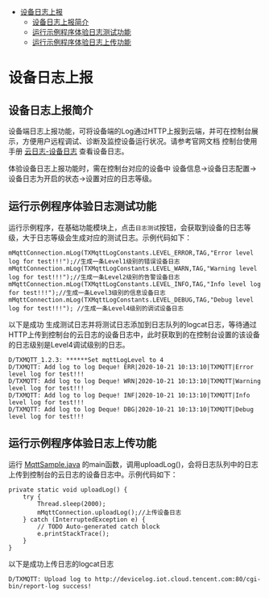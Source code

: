 * [设备日志上报](#设备日志上报)
  * [设备日志上报简介](#设备日志上报简介)
  * [运行示例程序体验日志测试功能](#运行示例程序体验日志测试功能)
  * [运行示例程序体验日志上传功能](#运行示例程序体验日志上传功能)

# 设备日志上报
## 设备日志上报简介
设备端日志上报功能，可将设备端的Log通过HTTP上报到云端，并可在控制台展示，方便用户远程调试、诊断及监控设备运行状况。请参考官网文档 控制台使用手册 [云日志-设备日志](https://cloud.tencent.com/document/product/634/14445) 查看设备日志。

体验设备日志上报功能时，需在控制台对应的设备中  设备信息->设备日志配置->设备日志为开启的状态->设置对应的日志等级。

## 运行示例程序体验日志测试功能

运行示例程序，在基础功能模块上，点击`日志测试`按钮，会获取到设备的日志等级，大于日志等级会生成对应的测试日志。示例代码如下：
```
mMqttConnection.mLog(TXMqttLogConstants.LEVEL_ERROR,TAG,"Error level log for test!!!");//生成一条Level1级别的错误设备日志
mMqttConnection.mLog(TXMqttLogConstants.LEVEL_WARN,TAG,"Warning level log for test!!!");//生成一条Level2级别的告警设备日志
mMqttConnection.mLog(TXMqttLogConstants.LEVEL_INFO,TAG,"Info level log for test!!!");//生成一条Level3级别的信息设备日志
mMqttConnection.mLog(TXMqttLogConstants.LEVEL_DEBUG,TAG,"Debug level log for test!!!"); //生成一条Level4级别的调试设备日志
```

以下是成功 生成测试日志并将测试日志添加到日志队列的logcat日志，等待通过HTTP上传到控制台的云日志的设备日志中，此时获取到的在控制台设置的该设备的日志级别是Level4调试级别的日志。
```
D/TXMQTT_1.2.3: ******Set mqttLogLevel to 4
D/TXMQTT: Add log to log Deque! ERR|2020-10-21 10:13:10|TXMQTT|Error level log for test!!!
D/TXMQTT: Add log to log Deque! WRN|2020-10-21 10:13:10|TXMQTT|Warning level log for test!!!
D/TXMQTT: Add log to log Deque! INF|2020-10-21 10:13:10|TXMQTT|Info level log for test!!!
D/TXMQTT: Add log to log Deque! DBG|2020-10-21 10:13:10|TXMQTT|Debug level log for test!!!
```


## 运行示例程序体验日志上传功能

运行 [MqttSample.java](../src/test/java/MqttSample.java) 的main函数，调用uploadLog()，会将日志队列中的日志上传到控制台的云日志的设备日志中。示例代码如下：
```
private static void uploadLog() {
    try {
        Thread.sleep(2000);
        mMqttConnection.uploadLog();//上传设备日志
    } catch (InterruptedException e) {
        // TODO Auto-generated catch block
        e.printStackTrace();
    }
}
```

以下是成功上传日志的logcat日志
```
D/TXMQTT: Upload log to http://devicelog.iot.cloud.tencent.com:80/cgi-bin/report-log success!
```
